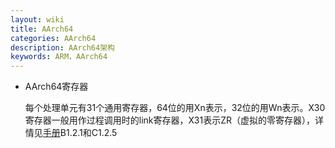 ```yaml
---
layout: wiki
title: AArch64
categories: AArch64
description: AArch64架构
keywords: ARM，AArch64
---
```


- AArch64寄存器
  
  每个处理单元有31个通用寄存器，64位的用Xn表示，32位的用Wn表示。X30寄存器一般用作过程调用时的link寄存器，X31表示ZR（虚拟的零寄存器），详情见[手册](https://developer.arm.com/documentation/ddi0487/fc/)B1.2.1和C1.2.5
